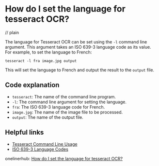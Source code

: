 # How do I set the language for tesseract OCR?
// plain

The language for Tesseract OCR can be set using the `-l` command line argument. This argument takes an ISO 639-3 language code as its value. For example, to set the language to French:

```
tesseract -l fra image.jpg output
```

This will set the language to French and output the result to the `output` file.

## Code explanation


* `tesseract`: The name of the command line program.
* `-l`: The command line argument for setting the language.
* `fra`: The ISO 639-3 language code for French.
* `image.jpg`: The name of the image file to be processed.
* `output`: The name of the output file.

## Helpful links

* [Tesseract Command Line Usage](https://tesseract-ocr.github.io/tessdoc/Command-Line-Usage.html)
* [ISO 639-3 Language Codes](https://en.wikipedia.org/wiki/List_of_ISO_639-3_codes)

onelinerhub: [How do I set the language for tesseract OCR?](https://onelinerhub.com/tesseract-ocr/how-do-i-set-the-language-for-tesseract-ocr)